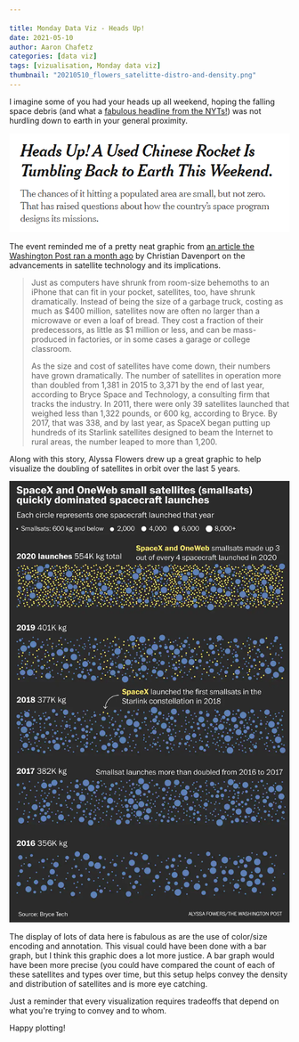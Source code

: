 ```yaml
---

title: Monday Data Viz - Heads Up!
date: 2021-05-10
author: Aaron Chafetz
categories: [data viz]
tags: [vizualisation, Monday data viz]
thumbnail: "20210510_flowers_satelitte-distro-and-density.png"
---
```

I imagine some of you had your heads up all weekend, hoping the falling space debris (and what a [fabulous headline from the NYTs!](https://www.nytimes.com/2021/05/06/science/china-rocket-crash-long-march-5b.html)) was not hurdling down to earth in your general proximity.

![nyt headline](/assets/images/posts/20210510_nyt-headline.png)

The event reminded me of a pretty neat graphic from [an article the Washington Post ran a month ago](https://www.washingtonpost.com/technology/2021/04/06/small-satellites-growth-space/) by Christian Davenport on the advancements in satellite technology and its implications. 

> Just as computers have shrunk from room-size behemoths to an iPhone that can fit in your pocket, satellites, too, have shrunk dramatically. Instead of being the size of a garbage truck, costing as much as $400 million, satellites now are often no larger than a microwave or even a loaf of bread. They cost a fraction of their predecessors, as little as $1 million or less, and can be mass-produced in factories, or in some cases a garage or college classroom.
>  
> As the size and cost of satellites have come down, their numbers have grown dramatically. The number of satellites in operation more than doubled from 1,381 in 2015 to 3,371 by the end of last year, according to Bryce Space and Technology, a consulting firm that tracks the industry. In 2011, there were only 39 satellites launched that weighed less than 1,322 pounds, or 600 kg, according to Bryce. By 2017, that was 338, and by last year, as SpaceX began putting up hundreds of its Starlink satellites designed to beam the Internet to rural areas, the number leaped to more than 1,200.

Along with this story, Alyssa Flowers drew up a great graphic to help visualize the doubling of satellites in orbit over the last 5 years.

![satelitte-distro-and-density](/assets/images/posts/20210510_flowers_satelitte-distro-and-density.png)

The display of lots of data here is fabulous as are the use of color/size encoding and annotation. This visual could have been done with a bar graph, but I think this graphic does a lot more justice. A bar graph would have been more precise (you could have compared the count of each of these satellites and types over time, but this setup helps convey the density and distribution of satellites and is more eye catching.  

Just a reminder that every visualization requires tradeoffs that depend on what you're trying to convey and to whom. 

Happy plotting!